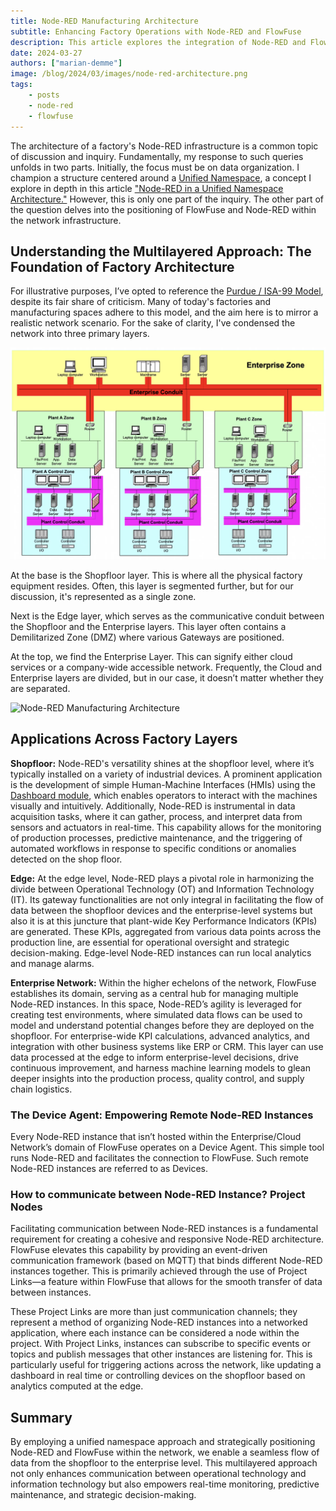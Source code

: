 ```yaml
---
title: Node-RED Manufacturing Architecture
subtitle: Enhancing Factory Operations with Node-RED and FlowFuse
description: This article explores the integration of Node-RED and FlowFuse within a factory's multilayered infrastructure, highlighting the strategic organization of data and connectivity from the shopfloor to the enterprise level for improved operational efficiency.
date: 2024-03-27
authors: ["marian-demme"]
image: /blog/2024/03/images/node-red-architecture.png
tags:
    - posts
    - node-red
    - flowfuse
---
```


The architecture of a factory's Node-RED infrastructure is a common topic of discussion and inquiry. Fundamentally, my response to such queries unfolds in two parts. Initially, the focus must be on data organization. I champion a structure centered around a [Unified Namespace](https://flowfuse.com/unified-namespace/), a concept I explore in depth in this article ["Node-RED in a Unified Namespace Architecture."](https://flowfuse.com/blog/2024/02/node-red-unified-namespace-architecture/) However, this is only one part of the inquiry. The other part of the question delves into the positioning of FlowFuse and Node-RED within the network infrastructure.

<!--more-->

## Understanding the Multilayered Approach: The Foundation of Factory Architecture

For illustrative purposes, I’ve opted to reference the [Purdue / ISA-99 Model](https://webstore.ansi.org/preview-pages/ISA/preview_S_990001_2007.pdf), despite its fair share of criticism. Many of today's factories and manufacturing spaces adhere to this model, and the aim here is to mirror a realistic network scenario. For the sake of clarity, I've condensed the network into three primary layers.

![Purdue Model](./images/purdue-model.png)

At the base is the Shopfloor layer. This is where all the physical factory equipment resides. Often, this layer is segmented further, but for our discussion, it's represented as a single zone.

Next is the Edge layer, which serves as the communicative conduit between the Shopfloor and the Enterprise layers. This layer often contains a Demilitarized Zone (DMZ) where various Gateways are positioned.

At the top, we find the Enterprise Layer. This can signify either cloud services or a company-wide accessible network. Frequently, the Cloud and Enterprise layers are divided, but in our case, it doesn’t matter whether they are separated.

![Node-RED Manufacturing Architecture](/blog/2024/03/images/node-red-architecture.png)

## Applications Across Factory Layers

**Shopfloor:** Node-RED's versatility shines at the shopfloor level, where it’s typically installed on a variety of industrial devices. A prominent application is the development of simple Human-Machine Interfaces (HMIs) using the [Dashboard module](https://dashboard.flowfuse.com/), which enables operators to interact with the machines visually and intuitively. Additionally, Node-RED is instrumental in data acquisition tasks, where it can gather, process, and interpret data from sensors and actuators in real-time. This capability allows for the monitoring of production processes, predictive maintenance, and the triggering of automated workflows in response to specific conditions or anomalies detected on the shop floor.

**Edge:** At the edge level, Node-RED plays a pivotal role in harmonizing the divide between Operational Technology (OT) and Information Technology (IT). Its gateway functionalities are not only integral in facilitating the flow of data between the shopfloor devices and the enterprise-level systems but also it is at this juncture that plant-wide Key Performance Indicators (KPIs) are generated. These KPIs, aggregated from various data points across the production line, are essential for operational oversight and strategic decision-making. Edge-level Node-RED instances can run local analytics and manage alarms.

**Enterprise Network:** Within the higher echelons of the network, FlowFuse establishes its domain, serving as a central hub for managing multiple Node-RED instances. In this space, Node-RED’s agility is leveraged for creating test environments, where simulated data flows can be used to model and understand potential changes before they are deployed on the shopfloor. For enterprise-wide KPI calculations, advanced analytics, and integration with other business systems like ERP or CRM. This layer can use data processed at the edge to inform enterprise-level decisions, drive continuous improvement, and harness machine learning models to glean deeper insights into the production process, quality control, and supply chain logistics.


### The Device Agent: Empowering Remote Node-RED Instances

Every Node-RED instance that isn’t hosted within the Enterprise/Cloud Network’s domain of FlowFuse operates on a Device Agent. This simple tool runs Node-RED and facilitates the connection to FlowFuse. Such remote Node-RED instances are referred to as Devices.


### How to communicate between Node-RED Instance? Project Nodes

Facilitating communication between Node-RED instances is a fundamental requirement for creating a cohesive and responsive Node-RED architecture. FlowFuse elevates this capability by providing an event-driven communication framework (based on MQTT) that binds different Node-RED instances together. This is primarily achieved through the use of Project Links—a feature within FlowFuse that allows for the smooth transfer of data between instances.

These Project Links are more than just communication channels; they represent a method of organizing Node-RED instances into a networked application, where each instance can be considered a node within the project. With Project Links, instances can subscribe to specific events or topics and publish messages that other instances are listening for. This is particularly useful for triggering actions across the network, like updating a dashboard in real time or controlling devices on the shopfloor based on analytics computed at the edge.

## Summary

By employing a unified namespace approach and strategically positioning Node-RED and FlowFuse within the network, we enable a seamless flow of data from the shopfloor to the enterprise level. This multilayered approach not only enhances communication between operational technology and information technology but also empowers real-time monitoring, predictive maintenance, and strategic decision-making. 
